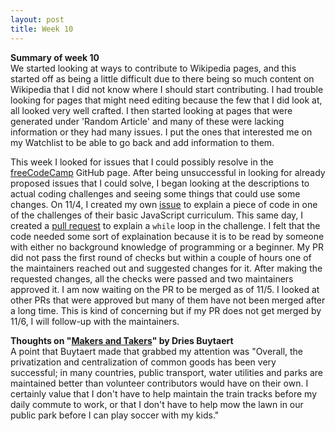 ```yaml
---
layout: post
title: Week 10
---
```


**Summary of week 10**  
We started looking at ways to contribute to Wikipedia pages, and this started off as being a little difficult due to there being so much content on Wikipedia that I did not know where I should start contributing. I had trouble looking for pages that might need editing because the few that I did look at, all looked very well crafted. I then started looking at pages that were generated under 'Random Article' and many of these were lacking information or they had many issues. I put the ones that interested me on my Watchlist to be able to go back and add information to them.

This week I looked for issues that I could possibly resolve in the [freeCodeCamp](https://github.com/freeCodeCamp/freeCodeCamp) GitHub page. After being unsuccessful in looking for already proposed issues that I could solve, I began looking at the descriptions to actual coding challenges and seeing some things that could use some changes. On 11/4, I created my own [issue](https://github.com/freeCodeCamp/freeCodeCamp/issues/37682) to explain a piece of code in one of the challenges of their basic JavaScript curriculum. This same day, I created a [pull request](https://github.com/freeCodeCamp/freeCodeCamp/pull/37683) to explain a <code>while</code> loop in the challenge. I felt that the code needed some sort of explaination because it is to be read by someone with either no background knowledge of programming or a beginner. My PR did not pass the first round of checks but within a couple of hours one of the maintainers reached out and suggested changes for it. After making the requested changes, all the checks were passed and two maintainers approved it. I am now waiting on the PR to be merged as of 11/5. I looked at other PRs that were approved but many of them have not been merged after a long time. This is kind of concerning but if my PR does not get merged by 11/6, I will follow-up with the maintainers.

**Thoughts on "[Makers and Takers](https://dri.es/balancing-makers-and-takers-to-scale-and-sustain-open-source)" by Dries Buytaert**  
A point that Buytaert made that grabbed my attention was "Overall, the privatization and centralization of common goods has been very successful; in many countries, public transport, water utilities and parks are maintained better than volunteer contributors would have on their own. I certainly value that I don't have to help maintain the train tracks before my daily commute to work, or that I don't have to help mow the lawn in our public park before I can play soccer with my kids."
